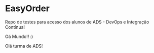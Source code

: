# EasyOrder

Repo de testes para acesso dos alunos de ADS - DevOps e Integração Contínua!

Oá Mundo!! :)

Olá turma de ADS!